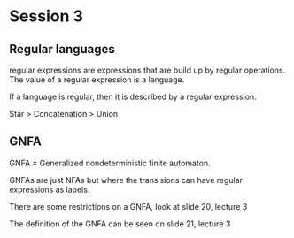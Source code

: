 # Session 3

## Regular languages

regular expressions are expressions that are build up by regular operations. The value of a regular expression is a language.

If a language is regular, then it is described by a regular expression.

Star > Concatenation > Union

## GNFA

GNFA = Generalized nondeterministic finite automaton.

GNFAs are just NFAs but where the transisions can have regular expressions as labels.

There are some restrictions on a GNFA, look at slide 20, lecture 3

The definition of the GNFA can be seen on slide 21, lecture 3

